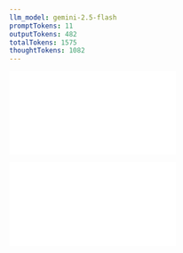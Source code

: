 ```yaml
---
llm_model: gemini-2.5-flash
promptTokens: 11
outputTokens: 482
totalTokens: 1575
thoughtTokens: 1082
---
```


![@](steps/prompt.eed39f4a.md)

![@](steps/response.9103683c.md)